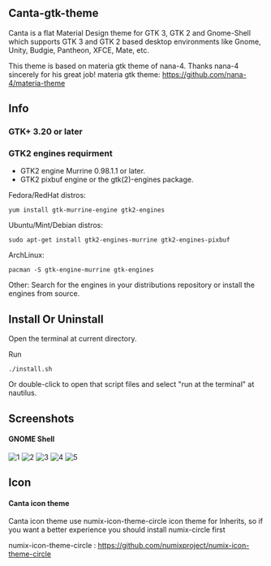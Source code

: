 ## Canta-gtk-theme

Canta is a flat Material Design theme for GTK 3, GTK 2 and Gnome-Shell which supports GTK 3 and GTK 2 based desktop environments like Gnome, Unity, Budgie, Pantheon, XFCE, Mate, etc.

This theme is based on materia gtk theme of nana-4. Thanks nana-4 sincerely for his great job! 
materia gtk theme: https://github.com/nana-4/materia-theme

## Info

### GTK+ 3.20 or later

### GTK2 engines requirment
- GTK2 engine Murrine 0.98.1.1 or later.
- GTK2 pixbuf engine or the gtk(2)-engines package.

Fedora/RedHat distros:

    yum install gtk-murrine-engine gtk2-engines

Ubuntu/Mint/Debian distros:

    sudo apt-get install gtk2-engines-murrine gtk2-engines-pixbuf

ArchLinux:

    pacman -S gtk-engine-murrine gtk-engines

Other:
Search for the engines in your distributions repository or install the engines from source.
## Install Or Uninstall

Open the terminal at current directory.


Run


    ./install.sh


Or double-click to open that script files and select "run at the terminal" at nautilus.

## Screenshots

#### GNOME Shell
![1](https://github.com/vinceliuice/Canta-theme/blob/master/src/screenshots/screenshot1.png?raw=true)
![2](https://github.com/vinceliuice/Canta-theme/blob/master/src/screenshots/screenshot2.jpeg?raw=true)
![3](https://github.com/vinceliuice/Canta-theme/blob/master/src/screenshots/screenshot3.jpeg?raw=true)
![4](https://github.com/vinceliuice/Canta-theme/blob/master/src/screenshots/screenshot4.jpeg?raw=true)
![5](https://github.com/vinceliuice/Canta-theme/blob/master/src/screenshots/screenshot5.jpeg?raw=true)

## Icon 
#### Canta icon theme
Canta icon theme use numix-icon-theme-circle icon theme for Inherits, so if you want a better experience you should install numix-circle first

numix-icon-theme-circle : https://github.com/numixproject/numix-icon-theme-circle


